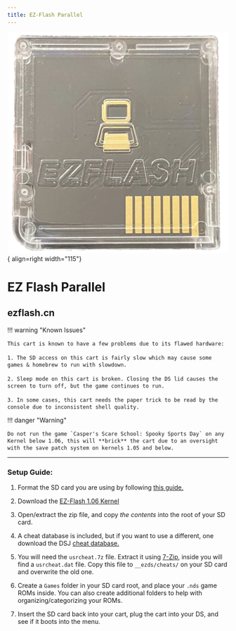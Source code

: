 ```yaml
---
title: EZ-Flash Parallel
---
```


![ezflash.cn](../images/ez_flash_parallel.png){ align=right width="115"}
# EZ Flash Parallel
## ezflash.cn

!!! warning "Known Issues"

    This cart is known to have a few problems due to its flawed hardware:
    
    1. The SD access on this cart is fairly slow which may cause some games & homebrew to run with slowdown.
    
    2. Sleep mode on this cart is broken. Closing the DS lid causes the screen to turn off, but the game continues to run.

    3. In some cases, this cart needs the paper trick to be read by the console due to inconsistent shell quality.

!!! danger "Warning"

    Do not run the game `Casper's Scare School: Spooky Sports Day` on any Kernel below 1.06, this will **brick** the cart due to an oversight with the save patch system on kernels 1.05 and below.

---

### Setup Guide:

1. Format the SD card you are using by following [this guide.](https://wiki.hacks.guide/wiki/Formatting_an_SD_card)

1. Download the [EZ-Flash 1.06 Kernel](https://www.ezflash.cn/zip/ezpkernelen20240425.zip)

1. Open/extract the zip file, and copy *the contents* into the root of your SD card.

1. A cheat database is included, but if you want to use a different, one download the DSJ [cheat database.](https://github.com/DeadSkullzJr/NDS-i-Cheat-Databases/releases/latest)

1. You will need the `usrcheat.7z` file. Extract it using [7-Zip](https://www.7-zip.org/), inside you will find a `usrcheat.dat` file. Copy this file to `__ezds/cheats/` on your SD card and overwrite the old one.

1. Create a `Games` folder in your SD card root, and place your `.nds` game ROMs inside. You can also create additional folders to help with organizing/categorizing your ROMs.

1. Insert the SD card back into your cart, plug the cart into your DS, and see if it boots into the menu.